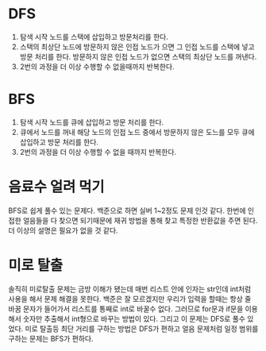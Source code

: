 # DFS
1. 탐색 시작 노드를 스택에 삽입하고 방문처리를 한다.
2. 스택의 최상단 노드에 방문하지 않은 인접 노드가 으면 그 인접 노드를 스택에 넣고 방문 처리를 한다. 방문하지 않은 인접 노드가 없으면 스택의 최상단 노드를 꺼낸다.
3. 2번의 과정을 더 이상 수행할 수 없을때까지 반복한다.

# BFS
1. 탐색 시작 노드를 큐에 삽입하고 방문 처리를 한다.
2. 큐에서 노드를 꺼내 해당 노드의 인접 노드 중에서 방문하지 않은 도느를 모두 큐에 삽입하고 방문 처리를 한다.
3. 2번의 과정을 더 이상 수행할 수 없을 때까지 반복한다.

# 음료수 얼려 먹기
BFS로 쉽게 풀수 있는 문제다. 백준으로 하면 실버 1~2정도 문제 인것 같다.
한번에 인접한 얼음들을 다 찾으면 되기때문에 재귀 방법을 통해 찾고 특정한 반환값을 주면 된다. 더 이상의 설명은 필요가 없을 것 같다.

# 미로 탈출
솔직히 미로탈출 문제는 금방 이해가 됐는데 매번 리스트 안에 인자는 str인데 int처럼 사용을 해서 문제 해결을 못한다. 
백준은 잘 모르겠지만 우리가 입력을 할때는 항상 줄 바꿈 문자가 들어가서 리스트를 통째로 int로 바꿀수 없다. 
그러므로 for문과 if문을 이용해서 숫자만 추출해서 int형으로 바꾸는 방법이 있다.
그리고 이 문제는 DFS로 풀수 있었다. 미로 탈출등 최단 거리를 구하는 방법은 DFS가 편하고 얼음 문제처럼 일정 범위를 구하는 문제는 BFS가 편하다. 
